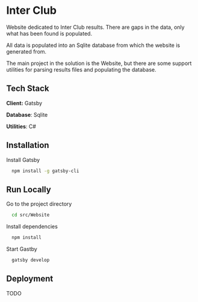 # Inter Club

Website dedicated to Inter Club results.  There are gaps in the data, only what has been found is populated.

All data is populated into an Sqlite database from which the website is generated from.

The main project in the solution is the Website, but there are some support utilities for parsing results files and populating the database.


## Tech Stack

**Client:** Gatsby

**Database**: Sqlite

**Utilities**: C#


## Installation

Install Gatsby

```bash
  npm install -g gatsby-cli
```


## Run Locally

Go to the project directory

```bash
  cd src/Website
```

Install dependencies

```bash
  npm install
```

Start Gastby

```bash
  gatsby develop
```


## Deployment

TODO

